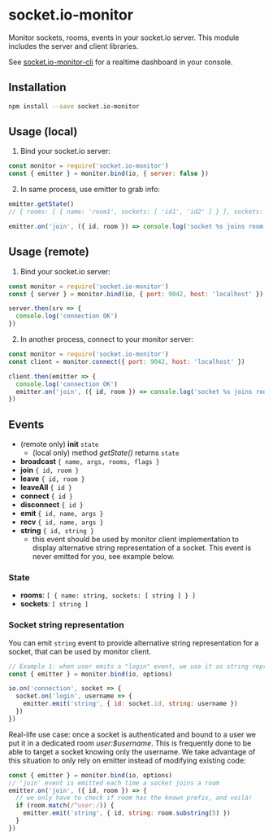 # socket.io-monitor

Monitor sockets, rooms, events in your socket.io server. This module includes the server and client libraries.

See [socket.io-monitor-cli](https://github.com/byteclubfr/socket.io-monitor-cli) for a realtime dashboard in your console.

## Installation

```sh
npm install --save socket.io-monitor
```

## Usage (local)

1. Bind your socket.io server:

```js
const monitor = require('socket.io-monitor')
const { emitter } = monitor.bind(io, { server: false })
```

2. In same process, use emitter to grab info:

```js
emitter.getState()
// { rooms: [ { name: 'room1', sockets: [ 'id1', 'id2' ] } ], sockets: [ 'id1', 'id2', … ] }

emitter.on('join', ({ id, room }) => console.log('socket %s joins room %s', id, room))
```

## Usage (remote)

1. Bind your socket.io server:

```js
const monitor = require('socket.io-monitor')
const { server } = monitor.bind(io, { port: 9042, host: 'localhost' })

server.then(srv => {
  console.log('connection OK')
})
```

2. In another process, connect to your monitor server:

```js
const monitor = require('socket.io-monitor')
const client = monitor.connect({ port: 9042, host: 'localhost' })

client.then(emitter => {
  console.log('connection OK')
  emitter.on('join', ({ id, room }) => console.log('socket %s joins room %s', id, room))
})
```

## Events

* (remote only) **init** ``state``
  * (local only) method *getState()* returns ``state``
* **broadcast** ``{ name, args, rooms, flags }``
* **join** ``{ id, room }``
* **leave** ``{ id, room }``
* **leaveAll** ``{ id }``
* **connect** ``{ id }``
* **disconnect** ``{ id }``
* **emit** ``{ id, name, args }``
* **recv** ``{ id, name, args }``
* **string** ``{ id, string }``
  * this event should be used by monitor client implementation to display alternative string representation of a socket. This event is never emitted for you, see example below.

### State

* **rooms**: ``[ { name: string, sockets: [ string ] } ]``
* **sockets**: ``[ string ]``

### Socket string representation

You can emit `string` event to provide alternative string representation for a socket, that can be used by monitor client.

```js
// Example 1: when user emits a "login" event, we use it as string representation
const { emitter } = monitor.bind(io, options)

io.on('connection', socket => {
  socket.on('login', username => {
    emitter.emit('string', { id: socket.id, string: username })
  })
})
```

Real-life use case: once a socket is authenticated and bound to a user we put it in a dedicated room *user:$username*. This is frequently done to be able to target a socket knowing only the username. We take advantage of this situation to only rely on emitter instead of modifying existing code:

```js
const { emitter } = monitor.bind(io, options)
// 'join' event is emitted each time a socket joins a room
emitter.on('join', ({ id, room }) => {
  // we only have to check if room has the known prefix, and voilà!
  if (room.match(/^user:/)) {
    emitter.emit('string', { id, string: room.substring(5) })
  }
})
```
